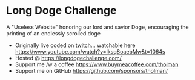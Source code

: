 # Long Doge Challenge
A "Useless Website" honoring our lord and savior Doge, encouraging the printing of an endlessly scrolled doge

- Originally live coded on [twitch](https://www.twitch.tv/timbuildsuselesswebsites)... watchable here https://www.youtube.com/watch?v=Iksq8oaebMw&t=1064s
- Hosted @ https://longdogechallenge.com/
- Support me /w a coffee https://www.buymeacoffee.com/tholman
- Support me on GitHub https://github.com/sponsors/tholman/
